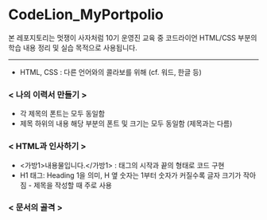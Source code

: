# CodeLion_MyPortpolio

본 레포지토리는 멋쟁이 사자처럼 10기 운영진 교육 중 코드라이언 HTML/CSS 부분의 학습 내용 정리 및 실습 목적으로 사용됩니다.

------

- HTML, CSS : 다른 언어와의 콜라보를 위해 (cf. 워드, 한글 등)

### < 나의 이력서 만들기 >
- 각 제목의 폰트는 모두 동일함
- 제목 하위의 내용 해당 부분의 폰트 및 크기는 모두 동일함 (제목과는 다름)

### < HTML과 인사하기 >
- <가방1>내용물입니다.</가방1> : 태그의 시작과 끝의 형태로 코드 구현
- H1 태그: Heading 1을 의미, H 옆 숫자는 1부터 숫자가 커질수록 글자 크기가 작아짐 - 제목을 작성할 때 주로 사용

### < 문서의 골격 >